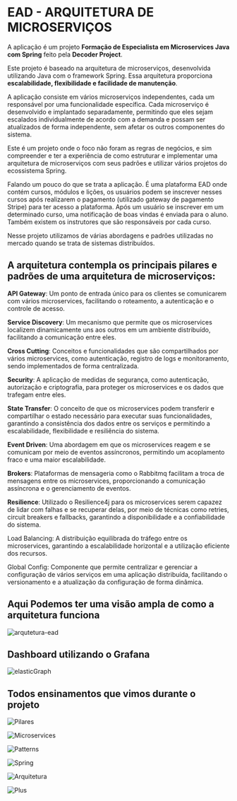 # EAD - ARQUITETURA DE MICROSERVIÇOS

A aplicação é um projeto <strong>Formação de Especialista em Microservices Java com Spring</strong> feito pela <strong>Decoder Project</strong>. 

Este projeto é baseado na arquitetura de microserviços, desenvolvida utilizando Java com o framework Spring. Essa arquitetura proporciona <strong>escalabilidade, flexibilidade e facilidade de manutenção</strong>.

A aplicação consiste em vários microserviços independentes, cada um responsável por uma funcionalidade específica. Cada microserviço é desenvolvido e implantado separadamente, permitindo que eles sejam escalados individualmente de acordo com a demanda e possam ser atualizados de forma independente, sem afetar os outros componentes do sistema.

Este é um projeto onde o foco não foram as regras de negócios, e sim compreender e ter a experiência de como estruturar e implementar uma arquitetura de microserviços com seus padrões e utilizar vários projetos do ecossistema Spring. 

Falando um pouco do que se trata a aplicação. É uma plataforma EAD onde contém cursos, módulos e lições, os usuários podem se inscrever nesses cursos após realizarem o pagamento (utilizado gateway de pagamento Stripe) para ter acesso a plataforma. Após um usuário se inscrever em um determinado curso, uma notificação de boas vindas é enviada para o aluno. Também existem os instrutores que são responsáveis por cada curso. 

Nesse projeto utilizamos de várias abordagens e padrões utilizadas no mercado quando se trata de sistemas distribuídos. 

## A arquitetura contempla os principais pilares e padrões de uma arquitetura de microserviços:

<strong>API Gateway</strong>: Um ponto de entrada único para os clientes se comunicarem com vários microservices, facilitando o roteamento, a autenticação e o controle de acesso.

<strong>Service Discovery</strong>: Um mecanismo que permite que os microservices localizem dinamicamente uns aos outros em um ambiente distribuído, facilitando a comunicação entre eles.

<strong>Cross Cutting</strong>: Conceitos e funcionalidades que são compartilhados por vários microservices, como autenticação, registro de logs e monitoramento, sendo implementados de forma centralizada.

<strong>Security</strong>: A aplicação de medidas de segurança, como autenticação, autorização e criptografia, para proteger os microservices e os dados que trafegam entre eles.

<strong>State Transfer</strong>: O conceito de que os microservices podem transferir e compartilhar o estado necessário para executar suas funcionalidades, garantindo a consistência dos dados entre os serviços e permitindo a escalabilidade, flexibilidade e resiliência do sistema.

<strong>Event Driven</strong>: Uma abordagem em que os microservices reagem e se comunicam por meio de eventos assíncronos, permitindo um acoplamento fraco e uma maior escalabilidade.

<strong>Brokers</strong>: Plataformas de mensageria como o Rabbitmq facilitam a troca de mensagens entre os microservices, proporcionando a comunicação assíncrona e o gerenciamento de eventos.

<strong>Resilience</strong>: Utilizado o Resilience4j para os microservices serem capazez de lidar com falhas e se recuperar delas, por meio de técnicas como retries, circuit breakers e fallbacks, garantindo a disponibilidade e a confiabilidade do sistema.

Load Balancing<strong></strong>: A distribuição equilibrada do tráfego entre os microservices, garantindo a escalabilidade horizontal e a utilização eficiente dos recursos.

Global Config<strong></strong>: Componente  que permite centralizar e gerenciar a configuração de vários serviços em uma aplicação distribuída, facilitando o versionamento e a atualização da configuração de forma dinâmica.

## Aqui Podemos ter uma visão ampla de como a arquitetura funciona

![arqutetura-ead](images/ead.png)

## Dashboard utilizando o Grafana

![elasticGraph](images/elasticGraph.png)

## Todos ensinamentos que vimos durante o projeto

![Pilares](images/pilares.png)

![Microservices](images/microservices.png)

![Patterns](images/patterns.png)

![Spring](images/spring.png)

![Arquitetura](images/arquitetura.png)

![Plus](images/plus.png)

